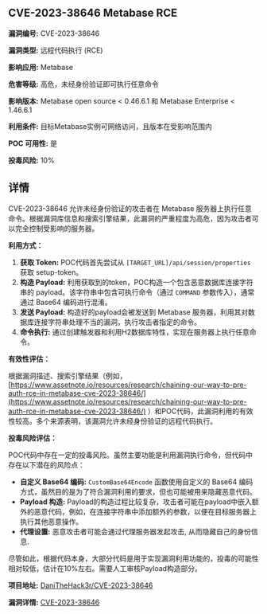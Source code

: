 ## CVE-2023-38646 Metabase RCE

**漏洞编号:** CVE-2023-38646

**漏洞类型:** 远程代码执行 (RCE)

**影响应用:** Metabase

**危害等级:** 高危，未经身份验证即可执行任意命令

**影响版本:** Metabase open source < 0.46.6.1 和 Metabase Enterprise < 1.46.6.1

**利用条件:** 目标Metabase实例可网络访问，且版本在受影响范围内

**POC 可用性:** 是

**投毒风险:** 10%

## 详情

CVE-2023-38646 允许未经身份验证的攻击者在 Metabase 服务器上执行任意命令。根据漏洞库信息和搜索引擎结果，此漏洞的严重程度为高危，因为攻击者可以完全控制受影响的服务器。

**利用方式：**

1.  **获取 Token:** POC代码首先尝试从 `[TARGET_URL]/api/session/properties` 获取 setup-token。
2.  **构造 Payload:** 利用获取到的token，POC构造一个包含恶意数据库连接字符串的 payload。该字符串中包含可执行命令（通过 `COMMAND` 参数传入），通常通过 Base64 编码进行混淆。
3.  **发送 Payload:** 构造好的payload会被发送到 Metabase 服务器，利用其对数据库连接字符串处理不当的漏洞，执行攻击者指定的命令。
4.  **命令执行:**  通过创建触发器和利用H2数据库特性，实现在服务器上执行任意命令。

**有效性评估：**

根据漏洞描述、搜索引擎结果（例如，[https://www.assetnote.io/resources/research/chaining-our-way-to-pre-auth-rce-in-metabase-cve-2023-38646/](https://www.assetnote.io/resources/research/chaining-our-way-to-pre-auth-rce-in-metabase-cve-2023-38646/) ）和POC代码，此漏洞利用的有效性较高。多个来源表明，该漏洞允许未经身份验证的远程代码执行。

**投毒风险评估：**

POC代码中存在一定的投毒风险。虽然主要功能是利用漏洞执行命令，但代码中存在以下潜在的风险点：

*   **自定义 Base64 编码:**  `CustomBase64Encode` 函数使用自定义的 Base64 编码方式，虽然目的是为了符合漏洞利用的要求，但也可能被用来隐藏恶意代码。
*   **Payload 构造:** Payload的构造过程比较复杂，攻击者可能在payload中嵌入额外的恶意代码，例如，在连接字符串中添加额外的参数，以便在目标服务器上执行其他恶意操作。
*   **代理设置:** 恶意攻击者可能会通过代理服务器发起攻击, 从而隐藏自己的身份信息.

尽管如此，根据代码本身，大部分代码是用于实现漏洞利用功能的，投毒的可能性相对较低，估计在10%左右。需要人工审核Payload构造部分。


**项目地址:** [DaniTheHack3r/CVE-2023-38646](https://github.com/DaniTheHack3r/CVE-2023-38646)

**漏洞详情:** [CVE-2023-38646](https://nvd.nist.gov/vuln/detail/CVE-2023-38646)